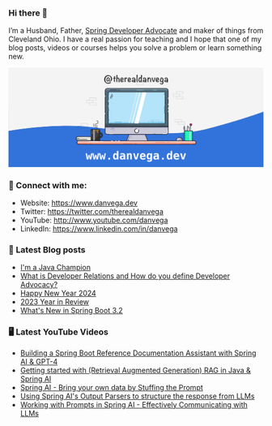 ### Hi there 👋

I’m a Husband, Father, [Spring Developer Advocate](https://tanzu.vmware.com/developer/advocates/) and maker of things from Cleveland Ohio. I have a real passion for teaching and I hope that one of my blog posts, videos or courses helps you solve a problem or learn something new.

![Profile Header](./github_profile_header.png)

### 🤝 Connect with me:

- Website: https://www.danvega.dev
- Twitter: https://twitter.com/therealdanvega
- YouTube: http://www.youtube.com/danvega
- LinkedIn: https://www.linkedin.com/in/danvega

### 📝 Latest Blog posts

<!-- BLOG-POST-LIST:START -->
- [I&#39;m a Java Champion](/blog/2024/01/21/java-champion)
- [What is Developer Relations and How do you define Developer Advocacy?](/blog/2024/01/15/developer-advocate)
- [Happy New Year 2024](/blog/2024/01/01/happy-new-year-2024)
- [2023 Year in Review](/blog/2023/12/30/2023-year-in-review)
- [What&#39;s New in Spring Boot 3.2](/blog/2023/12/20/spring-boot-3-2)
<!-- BLOG-POST-LIST:END -->

### 🖥 Latest YouTube Videos

<!-- YOUTUBE:START -->
- [Building a Spring Boot Reference Documentation Assistant with Spring AI &amp; GPT-4](https://www.youtube.com/watch?v=ZoPVGrB8iHU)
- [Getting started with &lpar;Retrieval Augmented Generation&rpar; RAG in Java &amp; Spring AI](https://www.youtube.com/watch?v=4-rG2qsTrAs)
- [Spring AI - Bring your own data by Stuffing the Prompt](https://www.youtube.com/watch?v=TL3cko6YkgU)
- [Using Spring AI&#39;s Output Parsers to structure the response from LLMs](https://www.youtube.com/watch?v=CuIr3FiG_fc)
- [Working with Prompts in Spring AI - Effectively Communicating with LLMs](https://www.youtube.com/watch?v=ACpLp2KXqgE)
<!-- YOUTUBE:END -->

